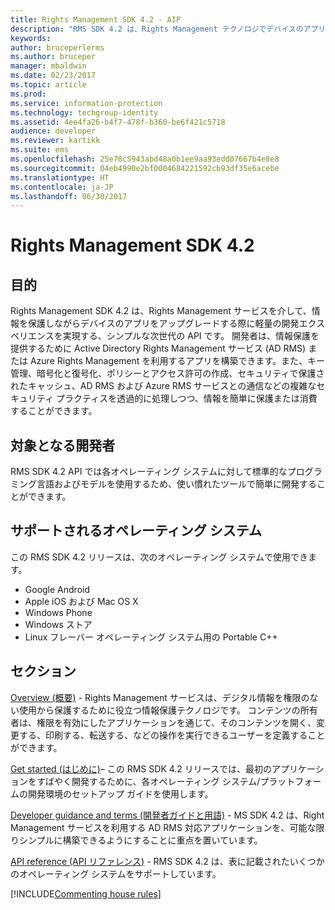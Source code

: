 ```yaml
---
title: Rights Management SDK 4.2 - AIP
description: "RMS SDK 4.2 は、Rights Management テクノロジでデバイスのアプリをアップグレードする際に軽量の開発エクスペリエンスを実現する、シンプルな次世代の API です。"
keywords: 
author: bruceperlerms
ms.author: bruceper
manager: mbaldwin
ms.date: 02/23/2017
ms.topic: article
ms.prod: 
ms.service: information-protection
ms.technology: techgroup-identity
ms.assetid: 4ee4fa26-b4f7-478f-b360-be6f421c5718
audience: developer
ms.reviewer: kartikk
ms.suite: ems
ms.openlocfilehash: 25e78c5943abd48a0b1ee9aa93edd07667b4e8e8
ms.sourcegitcommit: 04eb4990e2bf0004684221592cb93df35e6acebe
ms.translationtype: HT
ms.contentlocale: ja-JP
ms.lasthandoff: 06/30/2017
---
```

# <a name="rights-management-sdk-42"></a>Rights Management SDK 4.2

## <a name="purpose"></a>目的

Rights Management SDK 4.2 は、Rights Management サービスを介して、情報を保護しながらデバイスのアプリをアップグレードする際に軽量の開発エクスペリエンスを実現する、シンプルな次世代の API です。 開発者は、情報保護を提供するために Active Directory Rights Management サービス (AD RMS) または Azure Rights Management を利用するアプリを構築できます。また、キー管理、暗号化と復号化、ポリシーとアクセス許可の作成、セキュリティで保護されたキャッシュ、AD RMS および Azure RMS サービスとの通信などの複雑なセキュリティ プラクティスを透過的に処理しつつ、情報を簡単に保護または消費することができます。

## <a name="developer-audience"></a>対象となる開発者

RMS SDK 4.2 API では各オペレーティング システムに対して標準的なプログラミング言語およびモデルを使用するため、使い慣れたツールで簡単に開発することができます。

## <a name="supported-operating-systems"></a>サポートされるオペレーティング システム

この RMS SDK 4.2 リリースは、次のオペレーティング システムで使用できます。

- Google Android
- Apple iOS および Mac OS X
- Windows Phone
- Windows ストア
- Linux フレーバー オペレーティング システム用の Portable C++

## <a name="sections"></a>セクション

[Overview (概要)](overview.md) - Rights Management サービスは、デジタル情報を権限のない使用から保護するために役立つ情報保護テクノロジです。 コンテンツの所有者は、権限を有効にしたアプリケーションを通じて、そのコンテンツを開く、変更する、印刷する、転送する、などの操作を実行できるユーザーを定義することができます。

[Get started (はじめに)](get-started.md)– この RMS SDK 4.2 リリースでは、最初のアプリケーションをすばやく開発するために、各オペレーティング システム/プラットフォームの開発環境のセットアップ ガイドを使用します。

[Developer guidance and terms (開発者ガイドと用語)](core-concepts.md) - MS SDK 4.2 は、Right Management サービスを利用する AD RMS 対応アプリケーションを、可能な限りシンプルに構築できるようにすることに重点を置いています。

[API reference (API リファレンス)](api-reference-4-2.md) - RMS SDK 4.2 は、表に記載されたいくつかのオペレーティング システムをサポートしています。

[!INCLUDE[Commenting house rules](../includes/houserules.md)]